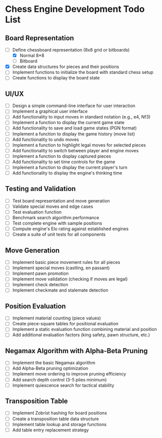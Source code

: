 # Chess Engine Development Todo List

## Board Representation
- [ ] Define chessboard representation (8x8 grid or bitboards)
  - [X] Normal 8*8
  - [ ] Bitboard 
- [X] Create data structures for pieces and their positions
- [ ] Implement functions to initialize the board with standard chess setup
- [ ] Create functions to display the board state

## UI/UX
- [ ] Design a simple command-line interface for user interaction
- [ ] Implement a graphical user interface 
- [ ] Add functionality to input moves in standard notation (e.g., e4, Nf3)
- [ ] Implement a function to display the current game state
- [ ] Add functionality to save and load game states (PGN format)
- [ ] Implement a function to display the game history (move list)
- [ ] Add functionality to undo moves
- [ ] Implement a function to highlight legal moves for selected pieces
- [ ] Add functionality to switch between player and engine moves
- [ ] Implement a function to display captured pieces
- [ ] Add functionality to set time controls for the game
- [ ] Implement a function to display the current player's turn
- [ ] Add functionality to display the engine's thinking time

## Testing and Validation
- [ ] Test board representation and move generation
- [ ] Validate special moves and edge cases
- [ ] Test evaluation function
- [ ] Benchmark search algorithm performance
- [ ] Test complete engine with sample positions
- [ ] Compute engine's Elo rating against established engines
- [ ] Create a suite of unit tests for all components

## Move Generation
- [ ] Implement basic piece movement rules for all pieces
- [ ] Implement special moves (castling, en passant)
- [ ] Implement pawn promotion
- [ ] Implement move validation (checking if moves are legal)
- [ ] Implement check detection
- [ ] Implement checkmate and stalemate detection

## Position Evaluation
- [ ] Implement material counting (piece values)
- [ ] Create piece-square tables for positional evaluation
- [ ] Implement a static evaluation function combining material and position
- [ ] Add additional evaluation factors (king safety, pawn structure, etc.)

## Negamax Algorithm with Alpha-Beta Pruning
- [ ] Implement the basic Negamax algorithm
- [ ] Add Alpha-Beta pruning optimization
- [ ] Implement move ordering to improve pruning efficiency
- [ ] Add search depth control (3-5 plies minimum)
- [ ] Implement quiescence search for tactical stability

## Transposition Table
- [ ] Implement Zobrist hashing for board positions
- [ ] Create a transposition table data structure
- [ ] Implement table lookup and storage functions
- [ ] Add table entry replacement strategy
